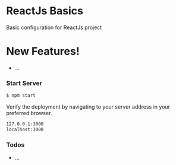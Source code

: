 # ReactJs Basics
Basic configuration for ReactJs project


# New Features!
  - ...


### Start Server
```sh
$ npm start
```
Verify the deployment by navigating to your server address in your preferred browser.
```sh
127.0.0.1:3000
localhost:3000
```


### Todos
 - ...
